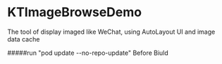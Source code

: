 # KTImageBrowseDemo
The tool of display imaged like WeChat, using AutoLayout UI and image data cache

#####run "pod update --no-repo-update" Before Biuld
